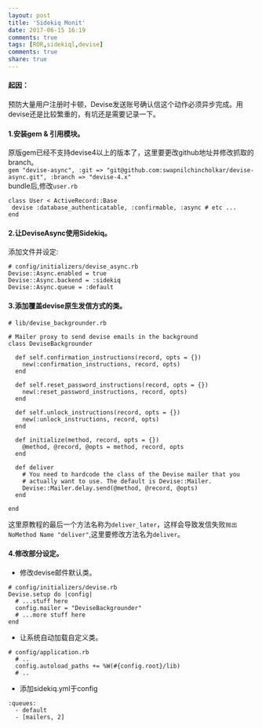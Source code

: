 ```yaml
---
layout: post
title: 'Sidekiq Monit'
date: 2017-06-15 16:19
comments: true
tags: [ROR,sidekiql,devise]
comments: true
share: true
---
```


#### 起因：
   预防大量用户注册时卡顿，Devise发送账号确认信这个动作必须异步完成。用devise还是比较繁重的，有坑还是需要记录一下。
#### 1.安装gem & 引用模块。
   原版gem已经不支持devise4以上的版本了，这里要更改github地址并修改抓取的branch。<br />
   `gem "devise-async", :git => "git@github.com:swapnilchincholkar/devise-async.git", :branch => "devise-4.x"` <br />
   bundle后,修改`user.rb`
   ```
   class User < ActiveRecord::Base
    devise :database_authenticatable, :confirmable, :async # etc ...
   end
   ```
#### 2.让DeviseAsync使用Sidekiq。
添加文件并设定: <br />
```
# config/initializers/devise_async.rb
Devise::Async.enabled = true
Devise::Async.backend = :sidekiq
Devise::Async.queue = :default
```
#### 3.添加覆盖devise原生发信方式的类。
```
# lib/devise_backgrounder.rb

# Mailer proxy to send devise emails in the background
class DeviseBackgrounder

  def self.confirmation_instructions(record, opts = {})
    new(:confirmation_instructions, record, opts)
  end

  def self.reset_password_instructions(record, opts = {})
    new(:reset_password_instructions, record, opts)
  end

  def self.unlock_instructions(record, opts = {})
    new(:unlock_instructions, record, opts)
  end
  
  def initialize(method, record, opts = {})
    @method, @record, @opts = method, record, opts
  end
  
  def deliver
    # You need to hardcode the class of the Devise mailer that you
    # actually want to use. The default is Devise::Mailer.
    Devise::Mailer.delay.send(@method, @record, @opts)
  end

end
```
这里原教程的最后一个方法名称为`deliver_later`，这样会导致发信失败`抛出NoMethod Name "deliver"`,这里要修改方法名为`deliver`。
#### 4.修改部分设定。
* 修改devise邮件默认类。<br />
```
# config/initializers/devise.rb
Devise.setup do |config|
  # ...stuff here
  config.mailer = "DeviseBackgrounder"
  # ...more stuff here
end
```
* 让系统自动加载自定义类。
```
# config/application.rb
  # ..
  config.autoload_paths += %W(#{config.root}/lib)
  # ..
```
* 添加sidekiq.yml于config
```
:queues:
  - default
  - [mailers, 2]
```
